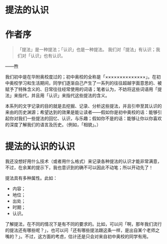 提法的认识
====

# 作者序

> 「提法」是一种提法；「认识」也是一种提法。
> 我们对「提法」有认识；我们对「认识」也有认识。

——煦

我们初中是在华附奥校度过的；初中奥校的全称是「××××××××××××××」。在初中奥校学习和生活期间，同学们逐渐自己产生了一系列的往往超越字面意思的、被赋予了特殊含义的、日常往往经常使用的词语；笔者认为，不妨将这些词语用「提法」来指代，并且用「认识」来指代这些提法的含义。

本系列的文字记录的目的就是去挖掘、记录、分析这些提法，并且引申至其认识的来由的历史渊源；希望达到的效果是能让读者——假如你是初中奥校的话：能够引起你对我们一些提法的回忆、认识，与乐趣；假如你不是的话：能够让你以你喜欢的深度了解我们的语言及历史。（例如，「相貌」。）

# 提法的认识的认识

我还没想好用什么技术（或者用什么格式）来记录各种提法的认识才能非常满意，不过，在余某的提示下，我也意识到的确不可以因此不动笔；所以开动先了！

提法具有多种属性。此如：

- 内容；
- 地位；
- 出处；
- 时期；
- 认识。

了解提法，在不同的情况下是有不同的要求的。比如，可以问「啊，那年我们流行的提法还有哪些呢？」，也可以问「还有哪些提法跟这条一样，是出自某个老师之嘴的？」。不过，这方面的考虑，估计还是只会对来自初中奥校的同学有用。
